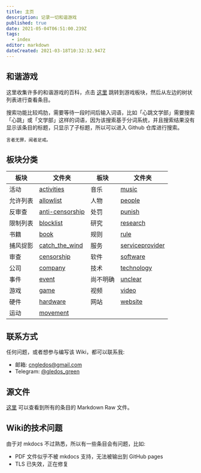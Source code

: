 ```yaml
---
title: 主页
description: 记录一切和谐游戏
published: true
date: 2021-05-04T06:51:00.239Z
tags:
  - index
editor: markdown
dateCreated: 2021-03-18T10:32:32.947Z
---
```


## 和谐游戏

这里收集许多的和谐游戏的百科，点击 [这里](/game/game.md) 跳转到游戏板块，然后从左边的树状列表进行查看条目。

搜索功能比较鸡肋，需要等待一段时间后输入词语，比如「心跳文学部」需要搜索「心跳」或「文学部」这样的词语，因为该搜索基于分词系统，并且搜索结果没有显示该条目的标题，只显示了子标题，所以可以进入 Github 仓库进行搜索。

    言者无罪，闻者足戒。

## 板块分类

| 板块     | 文件夹                                                 | 板块     | 文件夹                                                 |
| -------- | ------------------------------------------------------ | -------- | ------------------------------------------------------ |
| 活动     | [activities](/activities/activities.md)                | 音乐     | [music](/music/music.md)                               |
| 允许列表 | [allowlist](/allowlist/allowlist.md)                   | 人物     | [people](/people/people.md)                            |
| 反审查   | [anti-censorship](/anti-censorship/anti-censorship.md) | 处罚     | [punish](/punish/punish.md)                            |
| 限制列表 | [blocklist](/blocklist/blocklist.md)                   | 研究     | [research](/research/research.md)                      |
| 书籍     | [book](/book/book.md)                                  | 规则     | [rule](/rule/rule.md)                                  |
| 捕风捉影 | [catch_the_wind](/catch_the_wind/catch_the_wind.md)    | 服务     | [serviceprovider](/serviceprovider/serviceprovider.md) |
| 审查     | [censorship](/censorship/censorship.md)                | 软件     | [software](/software/software.md)                      |
| 公司     | [company](/company/company.md)                         | 技术     | [technology](/technology/technology.md)                |
| 事件     | [event](/event/event.md)                               | 尚不明确 | [unclear](/unclear/unclear.md)                         |
| 游戏     | [game](/game/game.md)                                  | 视频     | [video](/video/video.md)                               |
| 硬件     | [hardware](/hardware/hardware.md)                      | 网站     | [website](/website/website.md)                         |
| 运动     | [movement](/movement/movement.md)                      |          |                                                        |

## 联系方式

任何问题，或者想参与编写该 Wiki，都可以联系我:

+ 邮箱: cngledos@gmail.com
+ Telegram: [@gledos_green](https://t.me/gledos_green)

## 源文件

[这里](https://github.com/gledos/ggame) 可以查看到所有的条目的 Markdown Raw 文件。

## Wiki的技术问题

由于对 mkdocs 不过熟悉，所以有一些条目会有问题，比如:

+ PDF 文件似乎不被 mkdocs 支持，无法被输出到 GitHub pages
+ TLS 已失效，正在修复
